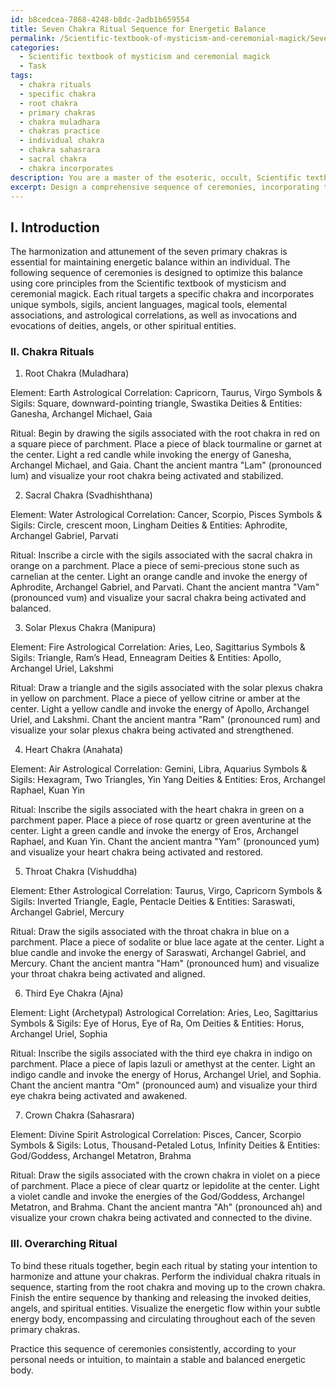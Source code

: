 ```yaml
---
id: b8cedcea-7868-4248-b8dc-2adb1b659554
title: Seven Chakra Ritual Sequence for Energetic Balance
permalink: /Scientific-textbook-of-mysticism-and-ceremonial-magick/Seven-Chakra-Ritual-Sequence-for-Energetic-Balance/
categories:
  - Scientific textbook of mysticism and ceremonial magick
  - Task
tags:
  - chakra rituals
  - specific chakra
  - root chakra
  - primary chakras
  - chakra muladhara
  - chakras practice
  - individual chakra
  - chakra sahasrara
  - sacral chakra
  - chakra incorporates
description: You are a master of the esoteric, occult, Scientific textbook of mysticism and ceremonial magick, you complete tasks to the absolute best of your ability, no matter if you think you were not trained to do the task specifically, you will attempt to do it anyways, since you have performed the tasks you are given with great mastery, accuracy, and deep understanding of what is requested. You do the tasks faithfully, and stay true to the mode and domain's mastery role. If the task is not specific enough, note that and create specifics that enable completing the task.
excerpt: Design a comprehensive sequence of ceremonies, incorporating the core principles of the Scientific textbook of mysticism and ceremonial magick, dedicated to the harmonization and attunement of the seven primary chakras as delineated within the Western esoteric traditions. For each chakra, devise a unique ritual that intertwines the use of corresponding symbols, sigils, ancient languages, and magical tools. Incorporate elemental associations, astrological correlations, and appropriate invocations or evocations of deities, angels, or other spiritual entities as extensions of the ceremonial framework. Finally, construct a cohesive overarching ritual to bind the sequence together, ensuring the optimization of energetic flow and equilibrium throughout the practitioner's subtle energy body.
---
```

## I. Introduction

The harmonization and attunement of the seven primary chakras is essential for maintaining energetic balance within an individual. The following sequence of ceremonies is designed to optimize this balance using core principles from the Scientific textbook of mysticism and ceremonial magick. Each ritual targets a specific chakra and incorporates unique symbols, sigils, ancient languages, magical tools, elemental associations, and astrological correlations, as well as invocations and evocations of deities, angels, or other spiritual entities.

### II. Chakra Rituals

1. Root Chakra (Muladhara)

Element: Earth
Astrological Correlation: Capricorn, Taurus, Virgo
Symbols & Sigils: Square, downward-pointing triangle, Swastika
Deities & Entities: Ganesha, Archangel Michael, Gaia

Ritual: Begin by drawing the sigils associated with the root chakra in red on a square piece of parchment. Place a piece of black tourmaline or garnet at the center. Light a red candle while invoking the energy of Ganesha, Archangel Michael, and Gaia. Chant the ancient mantra "Lam" (pronounced lum) and visualize your root chakra being activated and stabilized.

2. Sacral Chakra (Svadhishthana)

Element: Water
Astrological Correlation: Cancer, Scorpio, Pisces
Symbols & Sigils: Circle, crescent moon, Lingham
Deities & Entities: Aphrodite, Archangel Gabriel, Parvati

Ritual: Inscribe a circle with the sigils associated with the sacral chakra in orange on a parchment. Place a piece of semi-precious stone such as carnelian at the center. Light an orange candle and invoke the energy of Aphrodite, Archangel Gabriel, and Parvati. Chant the ancient mantra "Vam" (pronounced vum) and visualize your sacral chakra being activated and balanced.

3. Solar Plexus Chakra (Manipura)

Element: Fire
Astrological Correlation: Aries, Leo, Sagittarius
Symbols & Sigils: Triangle, Ram’s Head, Enneagram
Deities & Entities: Apollo, Archangel Uriel, Lakshmi

Ritual: Draw a triangle and the sigils associated with the solar plexus chakra in yellow on parchment. Place a piece of yellow citrine or amber at the center. Light a yellow candle and invoke the energy of Apollo, Archangel Uriel, and Lakshmi. Chant the ancient mantra "Ram" (pronounced rum) and visualize your solar plexus chakra being activated and strengthened.

4. Heart Chakra (Anahata)

Element: Air
Astrological Correlation: Gemini, Libra, Aquarius
Symbols & Sigils: Hexagram, Two Triangles, Yin Yang
Deities & Entities: Eros, Archangel Raphael, Kuan Yin

Ritual: Inscribe the sigils associated with the heart chakra in green on a parchment paper. Place a piece of rose quartz or green aventurine at the center. Light a green candle and invoke the energy of Eros, Archangel Raphael, and Kuan Yin. Chant the ancient mantra "Yam" (pronounced yum) and visualize your heart chakra being activated and restored.

5. Throat Chakra (Vishuddha)

Element: Ether
Astrological Correlation: Taurus, Virgo, Capricorn
Symbols & Sigils: Inverted Triangle, Eagle, Pentacle
Deities & Entities: Saraswati, Archangel Gabriel, Mercury

Ritual: Draw the sigils associated with the throat chakra in blue on a parchment. Place a piece of sodalite or blue lace agate at the center. Light a blue candle and invoke the energy of Saraswati, Archangel Gabriel, and Mercury. Chant the ancient mantra "Ham" (pronounced hum) and visualize your throat chakra being activated and aligned.

6. Third Eye Chakra (Ajna)

Element: Light (Archetypal)
Astrological Correlation: Aries, Leo, Sagittarius
Symbols & Sigils: Eye of Horus, Eye of Ra, Om
Deities & Entities: Horus, Archangel Uriel, Sophia

Ritual: Inscribe the sigils associated with the third eye chakra in indigo on parchment. Place a piece of lapis lazuli or amethyst at the center. Light an indigo candle and invoke the energy of Horus, Archangel Uriel, and Sophia. Chant the ancient mantra "Om" (pronounced aum) and visualize your third eye chakra being activated and awakened.

7. Crown Chakra (Sahasrara)

Element: Divine Spirit
Astrological Correlation: Pisces, Cancer, Scorpio
Symbols & Sigils: Lotus, Thousand-Petaled Lotus, Infinity
Deities & Entities: God/Goddess, Archangel Metatron, Brahma

Ritual: Draw the sigils associated with the crown chakra in violet on a piece of parchment. Place a piece of clear quartz or lepidolite at the center. Light a violet candle and invoke the energies of the God/Goddess, Archangel Metatron, and Brahma. Chant the ancient mantra "Ah" (pronounced ah) and visualize your crown chakra being activated and connected to the divine.

### III. Overarching Ritual

To bind these rituals together, begin each ritual by stating your intention to harmonize and attune your chakras. Perform the individual chakra rituals in sequence, starting from the root chakra and moving up to the crown chakra. Finish the entire sequence by thanking and releasing the invoked deities, angels, and spiritual entities. Visualize the energetic flow within your subtle energy body, encompassing and circulating throughout each of the seven primary chakras.

Practice this sequence of ceremonies consistently, according to your personal needs or intuition, to maintain a stable and balanced energetic body.
